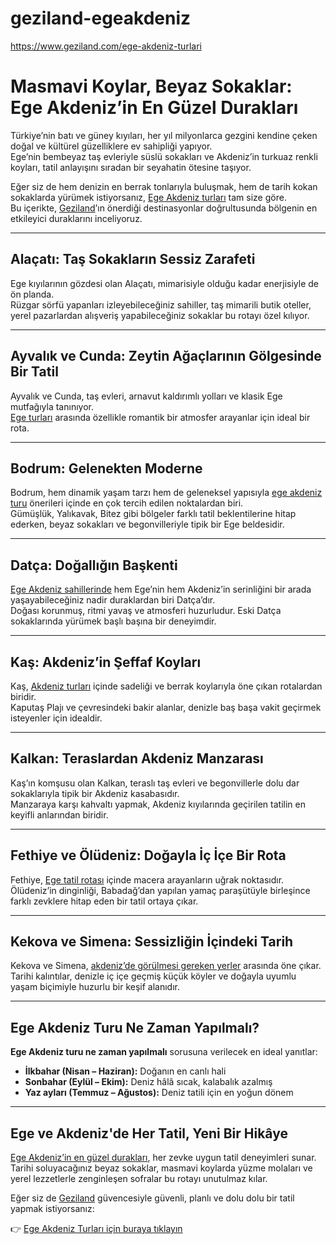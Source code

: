 # geziland-egeakdeniz
https://www.geziland.com/ege-akdeniz-turlari

# Masmavi Koylar, Beyaz Sokaklar: Ege Akdeniz’in En Güzel Durakları

Türkiye’nin batı ve güney kıyıları, her yıl milyonlarca gezgini kendine çeken doğal ve kültürel güzelliklere ev sahipliği yapıyor.  
Ege’nin bembeyaz taş evleriyle süslü sokakları ve Akdeniz’in turkuaz renkli koyları, tatil anlayışını sıradan bir seyahatin ötesine taşıyor.

Eğer siz de hem denizin en berrak tonlarıyla buluşmak, hem de tarih kokan sokaklarda yürümek istiyorsanız, [Ege Akdeniz turları](https://www.geziland.com/ege-akdeniz-turlari) tam size göre.  
Bu içerikte, [Geziland](https://www.geziland.com/)’ın önerdiği destinasyonlar doğrultusunda bölgenin en etkileyici duraklarını inceliyoruz.

---

## Alaçatı: Taş Sokakların Sessiz Zarafeti

Ege kıyılarının gözdesi olan Alaçatı, mimarisiyle olduğu kadar enerjisiyle de ön planda.  
Rüzgar sörfü yapanları izleyebileceğiniz sahiller, taş mimarili butik oteller, yerel pazarlardan alışveriş yapabileceğiniz sokaklar bu rotayı özel kılıyor.

---

## Ayvalık ve Cunda: Zeytin Ağaçlarının Gölgesinde Bir Tatil

Ayvalık ve Cunda, taş evleri, arnavut kaldırımlı yolları ve klasik Ege mutfağıyla tanınıyor.  
[Ege turları](https://www.geziland.com/ege-akdeniz-turlari) arasında özellikle romantik bir atmosfer arayanlar için ideal bir rota.

---

## Bodrum: Gelenekten Moderne

Bodrum, hem dinamik yaşam tarzı hem de geleneksel yapısıyla [ege akdeniz turu](https://www.geziland.com/ege-akdeniz-turlari) önerileri içinde en çok tercih edilen noktalardan biri.  
Gümüşlük, Yalıkavak, Bitez gibi bölgeler farklı tatil beklentilerine hitap ederken, beyaz sokakları ve begonvilleriyle tipik bir Ege beldesidir.

---

## Datça: Doğallığın Başkenti

[Ege Akdeniz sahillerinde](https://www.geziland.com/ege-akdeniz-turlari) hem Ege’nin hem Akdeniz’in serinliğini bir arada yaşayabileceğiniz nadir duraklardan biri Datça’dır.  
Doğası korunmuş, ritmi yavaş ve atmosferi huzurludur. Eski Datça sokaklarında yürümek başlı başına bir deneyimdir.

---

## Kaş: Akdeniz’in Şeffaf Koyları

Kaş, [Akdeniz turları](https://www.geziland.com/ege-akdeniz-turlari) içinde sadeliği ve berrak koylarıyla öne çıkan rotalardan biridir.  
Kaputaş Plajı ve çevresindeki bakir alanlar, denizle baş başa vakit geçirmek isteyenler için idealdir.

---

## Kalkan: Teraslardan Akdeniz Manzarası

Kaş’ın komşusu olan Kalkan, teraslı taş evleri ve begonvillerle dolu dar sokaklarıyla tipik bir Akdeniz kasabasıdır.  
Manzaraya karşı kahvaltı yapmak, Akdeniz kıyılarında geçirilen tatilin en keyifli anlarından biridir.

---

## Fethiye ve Ölüdeniz: Doğayla İç İçe Bir Rota

Fethiye, [Ege tatil rotası](https://www.geziland.com/ege-akdeniz-turlari) içinde macera arayanların uğrak noktasıdır.  
Ölüdeniz’in dinginliği, Babadağ’dan yapılan yamaç paraşütüyle birleşince farklı zevklere hitap eden bir tatil ortaya çıkar.

---

## Kekova ve Simena: Sessizliğin İçindeki Tarih

Kekova ve Simena, [akdeniz’de görülmesi gereken yerler](https://www.geziland.com/ege-akdeniz-turlari) arasında öne çıkar.  
Tarihi kalıntılar, denizle iç içe geçmiş küçük köyler ve doğayla uyumlu yaşam biçimiyle huzurlu bir keşif alanıdır.

---

## Ege Akdeniz Turu Ne Zaman Yapılmalı?

**Ege Akdeniz turu ne zaman yapılmalı** sorusuna verilecek en ideal yanıtlar:

- **İlkbahar (Nisan – Haziran):** Doğanın en canlı hali  
- **Sonbahar (Eylül – Ekim):** Deniz hâlâ sıcak, kalabalık azalmış  
- **Yaz ayları (Temmuz – Ağustos):** Deniz tatili için en yoğun dönem

---

## Ege ve Akdeniz'de Her Tatil, Yeni Bir Hikâye

[Ege Akdeniz’in en güzel durakları](https://www.geziland.com/ege-akdeniz-turlari), her zevke uygun tatil deneyimleri sunar.  
Tarihi soluyacağınız beyaz sokaklar, masmavi koylarda yüzme molaları ve yerel lezzetlerle zenginleşen sofralar bu rotayı unutulmaz kılar.

Eğer siz de [Geziland](https://www.geziland.com/) güvencesiyle güvenli, planlı ve dolu dolu bir tatil yapmak istiyorsanız:

👉 [Ege Akdeniz Turları için buraya tıklayın](https://www.geziland.com/ege-akdeniz-turlari)
